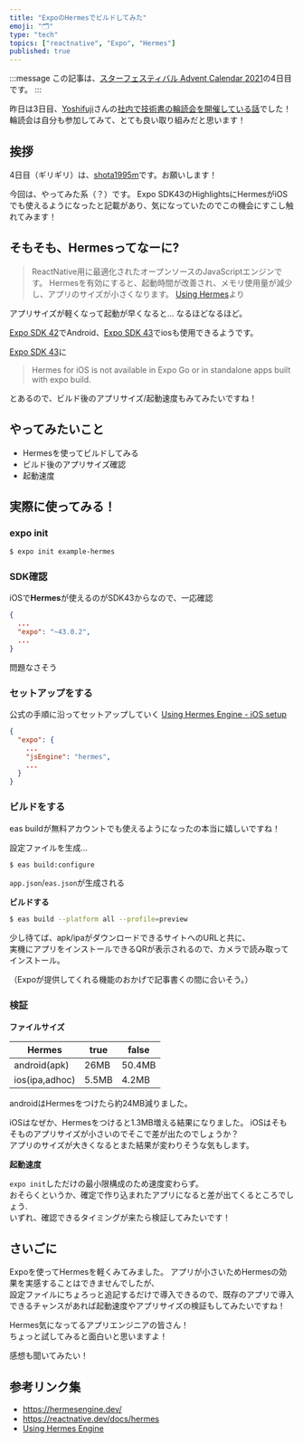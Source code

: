 ```yaml
---
title: "ExpoのHermesでビルドしてみた"
emoji: "🗂"
type: "tech"
topics: ["reactnative", "Expo", "Hermes"]
published: true
---
```


:::message
この記事は、[スターフェスティバル Advent Calendar 2021](https://qiita.com/advent-calendar/2021/stafes)の4日目です。
:::

昨日は3日目、[Yoshifuji](https://twitter.com/zerosant)さんの[社内で技術書の輪読会を開催している話](https://zenn.dev/stafes/articles/round-reading-session)でした！
輪読会は自分も参加してみて、とても良い取り組みだと思います！
## 挨拶

4日目（ギリギリ）は、[shota1995m](https://twitter.com/shota1995m)です。お願いします！

今回は、やってみた系（？）です。
Expo SDK43のHighlightsにHermesがiOSでも使えるようになったと記載があり、気になっていたのでこの機会にすこし触れてみます！

## そもそも、Hermesってなーに?

> ReactNative用に最適化されたオープンソースのJavaScriptエンジンです。
> Hermesを有効にすると、起動時間が改善され、メモリ使用量が減少し、アプリのサイズが小さくなります。
[Using Hermes](https://reactnative.dev/docs/hermes)より

アプリサイズが軽くなって起動が早くなると...
なるほどなるほど。

[Expo SDK 42](https://blog.expo.io/expo-sdk-42-579aee2348b6)でAndroid、[Expo SDK 43](https://blog.expo.dev/expo-sdk-43-aa9b3c7d5541)でiosも使用できるようです。


[Expo SDK 43](https://blog.expo.dev/expo-sdk-43-aa9b3c7d5541)に

> Hermes for iOS is not available in Expo Go or in standalone apps built with expo build.

とあるので、ビルド後のアプリサイズ/起動速度もみてみたいですね！


## やってみたいこと

- Hermesを使ってビルドしてみる
- ビルド後のアプリサイズ確認
- 起動速度

## 実際に使ってみる！
### expo init
```bash
$ expo init example-hermes
```

### SDK確認
iOSで**Hermes**が使えるのがSDK43からなので、一応確認

```json:package.json
{
  ...
  "expo": "~43.0.2",
  ...
}
```
問題なさそう

### セットアップをする
公式の手順に沿ってセットアップしていく
[Using Hermes Engine - iOS setup](https://docs.expo.dev/guides/using-hermes/#ios-setup)

```json:app.json
{
  "expo": {
    ...
    "jsEngine": "hermes",
    ...
  }
}
```

### ビルドをする
eas buildが無料アカウントでも使えるようになったの本当に嬉しいですね！

設定ファイルを生成...

```bash
$ eas build:configure
```

`app.json`/`eas.json`が生成される

**ビルドする**
```bash
$ eas build --platform all --profile=preview
```

少し待てば、apk/ipaがダウンロードできるサイトへのURLと共に、  
実機にアプリをインストールできるQRが表示されるので、カメラで読み取ってインストール。

（Expoが提供してくれる機能のおかげで記事書くの間に合いそう。）

### 検証

**ファイルサイズ**

| Hermes | true | false |
| --- | --- | --- |
| android(apk) | 26MB | 50.4MB |
| ios(ipa,adhoc) | 5.5MB | 4.2MB |

androidはHermesをつけたら約24MB減りました。

iOSはなぜか、Hermesをつけると1.3MB増える結果になりました。
iOSはそもそものアプリサイズが小さいのでそこで差が出たのでしょうか？  
アプリのサイズが大きくなるとまた結果が変わりそうな気もします。


**起動速度**

`expo init`しただけの最小限構成のため速度変わらず。  
おそらくというか、確定で作り込まれたアプリになると差が出てくるところでしょう.  
いずれ、確認できるタイミングが来たら検証してみたいです！

## さいごに

Expoを使ってHermesを軽くみてみました。
アプリが小さいためHermesの効果を実感することはできませんでしたが、  
設定ファイルにちょろっと追記するだけで導入できるので、既存のアプリで導入できるチャンスがあれば起動速度やアプリサイズの検証もしてみたいですね！

Hermes気になってるアプリエンジニアの皆さん！  
ちょっと試してみると面白いと思いますよ！

感想も聞いてみたい！

## 参考リンク集

- https://hermesengine.dev/
- https://reactnative.dev/docs/hermes
- [Using Hermes Engine](https://docs.expo.dev/guides/using-hermes/)
